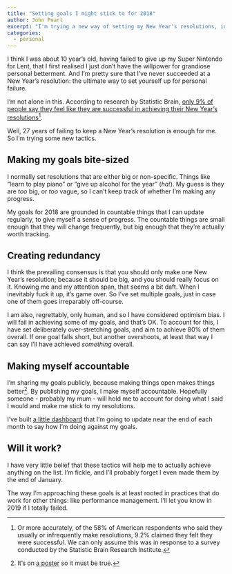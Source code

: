 ```yaml
---
title: "Setting goals I might stick to for 2018"
author: John Peart
excerpt: "I'm trying a new way of setting my New Year's resolutions, in a probably hopeless attempt to actually stick to them."
categories:
  - personal
---
```


I think I was about 10 year’s old, having failed to give up my Super Nintendo for Lent, that I first realised I just don’t have the willpower for grandiose personal betterment. And I’m pretty sure that I’ve never succeeded at a New Year’s resolution: the ultimate way to set yourself up for personal failure.

I’m not alone in this. According to research by Statistic Brain, [only 9% of people say they feel like they are successful in achieving their New Year’s resolutions](https://www.forbes.com/sites/dandiamond/2013/01/01/just-8-of-people-achieve-their-new-years-resolutions-heres-how-they-did-it/#6c36703d596b)[^1].

Well, 27 years of failing to keep a New Year’s resolution is enough for me. So I’m trying some new tactics.

## Making my goals bite-sized

I normally set resolutions that are either big or non-specific. Things like “learn to play piano” or “give up alcohol for the year” (*ha!*). My guess is they are *too* big, or *too* vague, so I can’t keep track of whether I’m making any progress.

My goals for 2018 are grounded in countable things that I can update regularly, to give myself a sense of progress. The countable things are small enough that they will change frequently, but big enough that they’re actually worth tracking.

## Creating redundancy

I think the prevailing consensus is that you should only make one New Year’s resolution; because it should be big, and you should really focus on it. Knowing me and my attention span, that seems a bit daft. When I inevitably fuck it up, it’s game over. So I’ve set multiple goals, just in case one of them goes irreparably off-course.

I am also, regrettably, only human, and so I have considered optimism bias. I will fail in achieving some of my goals, and that’s OK. To account for this, I have set deliberately over-stretching goals, and aim to achieve 80% of them overall. If one goal falls short, but another overshoots, at least that way I can say I’ll have achieved *something* overall.

## Making myself accountable

I’m sharing my goals publicly, because making things open makes things better[^2]. By publishing my goals, I make myself accountable. Hopefully someone - probably my mum - will hold me to account for doing what I said I would and make me stick to my resolutions. 

I’ve built [a little dashboard](https://www.johnpe.art/goals/) that I’m going to update near the end of each month to say how I’m doing against my goals. 

## Will it work?

I have very little belief that these tactics will help me to actually achieve anything on the list. I’m fickle, and I’ll probably forget I even made them by the end of January. 

The way I’m approaching these goals is at least rooted in practices that do work for other things: like performance management. I’ll let you know in 2019 if I totally failed.

[^1]: Or more accurately, of the 58% of American respondents who said they usually or infrequently make resolutions, 9.2% claimed they felt they were successful. We can only assume this was in response to a survey conducted by the Statistic Brain Research Institute.

[^2]: It’s on [a poster](http://govdesign.tumblr.com/post/142999370698/download-the-poster-make-things-open-it-makes) so it must be true.